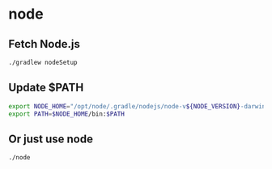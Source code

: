 # node

## Fetch Node.js

```sh
./gradlew nodeSetup
```

## Update $PATH

```sh
export NODE_HOME="/opt/node/.gradle/nodejs/node-v${NODE_VERSION}-darwin-x64"
export PATH=$NODE_HOME/bin:$PATH
```

## Or just use node

```sh
./node
```